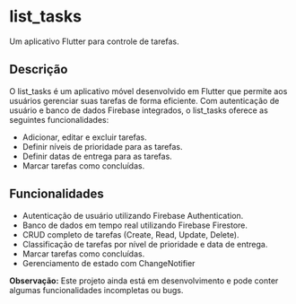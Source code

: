 # list_tasks

Um aplicativo Flutter para controle de tarefas.

## Descrição

O list_tasks é um aplicativo móvel desenvolvido em Flutter que permite aos usuários gerenciar suas tarefas de forma eficiente. Com autenticação de usuário e banco de dados Firebase integrados, o list_tasks oferece as seguintes funcionalidades:

- Adicionar, editar e excluir tarefas.
- Definir níveis de prioridade para as tarefas.
- Definir datas de entrega para as tarefas.
- Marcar tarefas como concluídas.


## Funcionalidades

- Autenticação de usuário utilizando Firebase Authentication.
- Banco de dados em tempo real utilizando Firebase Firestore.
- CRUD completo de tarefas (Create, Read, Update, Delete).
- Classificação de tarefas por nível de prioridade e data de entrega.
- Marcar tarefas como concluídas.
- Gerenciamento de estado com ChangeNotifier


**Observação:** Este projeto ainda está em desenvolvimento e pode conter algumas funcionalidades incompletas ou bugs.
